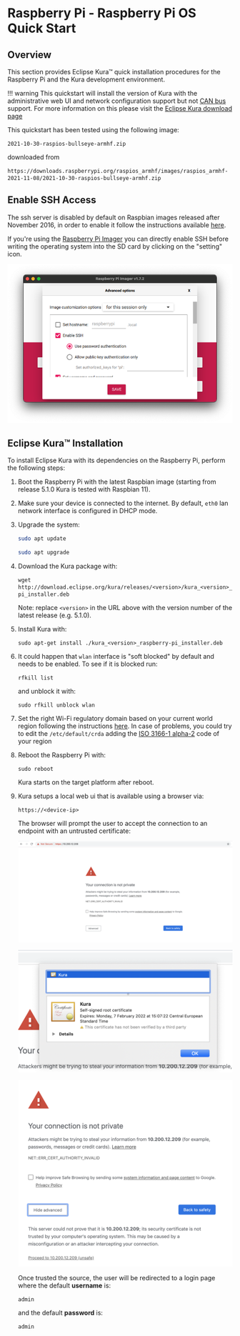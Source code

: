 # Raspberry Pi - Raspberry Pi OS Quick Start

## Overview

This section provides Eclipse Kura&trade; quick installation procedures for the
Raspberry Pi and the Kura development environment.

!!! warning
    This quickstart will install the version of Kura with the administrative web UI and network  configuration support but not [CAN bus](https://en.wikipedia.org/wiki/CAN_bus) support. For more information on this please visit the [Eclipse Kura download page](https://www.eclipse.org/kura/downloads.php)

This quickstart has been tested using the following image:

```
2021-10-30-raspios-bullseye-armhf.zip
```

downloaded from

```
https://downloads.raspberrypi.org/raspios_armhf/images/raspios_armhf-2021-11-08/2021-10-30-raspios-bullseye-armhf.zip
```

## Enable SSH Access

The ssh server is disabled by default on Raspbian images released after November 2016,
in order to enable it follow the instructions available [here](https://www.raspberrypi.org/documentation/remote-access/ssh/).

If you're using the [Raspberry Pi Imager](https://github.com/raspberrypi/rpi-imager) you can directly enable SSH before writing the operating system into the SD card by clicking on the "setting" icon.

![Enable SSH Raspberry Pi Imager](./images/imager-enable-ssh.png)

## Eclipse Kura&trade; Installation

To install Eclipse Kura with its dependencies on the Raspberry Pi, perform the
following steps:

1. Boot the Raspberry Pi with the latest Raspbian image (starting from release 5.1.0 Kura is tested with Raspbian 11).

2. Make sure your device is connected to the internet. By default, `eth0` lan network interface is configured in DHCP mode.

3. Upgrade the system:
   
    ```bash
    sudo apt update
    ```
    ```bash
    sudo apt upgrade
    ```
   
4. Download the Kura package with:

    ```
    wget http://download.eclipse.org/kura/releases/<version>/kura_<version>_raspberry-pi_installer.deb
    ```

    Note: replace `<version>` in the URL above with the version number of the latest release (e.g. 5.1.0).

5. Install Kura with: 

    ```
    sudo apt-get install ./kura_<version>_raspberry-pi_installer.deb
    ```

6. It could happen that `wlan` interface is "soft blocked" by default and needs to be enabled. To see if it is blocked run:

    ```
    rfkill list
    ```

    and unblock it with:

    ```
    sudo rfkill unblock wlan
    ```

7. Set the right Wi-Fi regulatory domain based on your current world region following the instructions [here](https://www.raspberrypi.org/documentation/computers/configuration.html#using-the-desktop). In case of problems, you could try to edit the `/etc/default/crda` adding the [ISO 3166-1 alpha-2](https://it.wikipedia.org/wiki/ISO_3166-1_alpha-2) code of your region

8. Reboot the Raspberry Pi with:

    ```
    sudo reboot
    ```

    Kura starts on the target platform after reboot.

9. Kura setups a local web ui that is available using a browser via:

    ```
    https://<device-ip>
    ```

    The browser will prompt the user to accept the connection to an endpoint with an untrusted certificate:

    ![Untrusted certificate page](./images/untrusted_cert1.png)

    ![Untrusted certificate details](./images/untrusted_cert2.png)

    ![Proceed trusting the source](./images/untrusted_cert3.png)

    Once trusted the source, the user will be redirected to a login page where the default **username** is:

    ```
    admin
    ```

    and the default **password** is:

    ```
    admin
    ```


